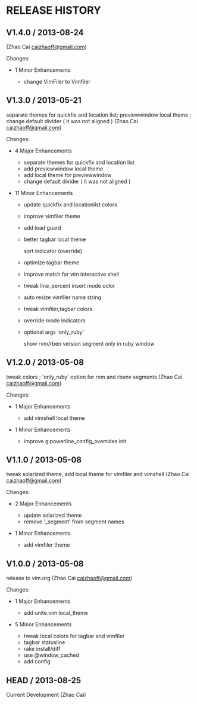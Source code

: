 # RELEASE HISTORY

## V1.4.0 / 2013-08-24

 (Zhao Cai <caizhaoff@gmail.com>)

Changes:

* 1 Minor Enhancements

    * change VimFiler to Vimfiler


## V1.3.0 / 2013-05-21

separate themes for quickfix and location list; previewwindow local theme ; change default divider ( it was not aligned ) (Zhao Cai <caizhaoff@gmail.com>)

Changes:

* 4 Major Enhancements

    * separate themes for quickfix and location list
    * add previewwindow local theme
    * add local theme for previewwindow
    * change default divider ( it was not aligned )

* 11 Minor Enhancements

    * update quickfix and locationlist colors
    * improve vimfiler theme
    * add load guard
    * better tagbar local theme
      
      sort indicator (override)
    * optimize tagbar theme
    * improve match for vim interactive shell
    * tweak line_percent insert mode color
    * auto resize vimfiler name string
    * tweak vimfiler,tagbar colors
    * override mode indicators
    * optional args 'only_ruby'
      
      show rvm/rben version segment only in ruby window


## V1.2.0 / 2013-05-08

tweak colors ; 'only_ruby' option for rvm and rbenv segments (Zhao Cai <caizhaoff@gmail.com>)

Changes:

* 1 Major Enhancements

    * add vimshell local theme

* 1 Minor Enhancements

    * improve g:powerline_config_overrides init


## V1.1.0 / 2013-05-08

tweak solarized theme, add local theme for vimfiler and vimshell (Zhao Cai <caizhaoff@gmail.com>)

Changes:

* 2 Major Enhancements

    * update solarized theme
    * remove '_segment' from segment names

* 1 Minor Enhancements

    * add vimfiler theme


## V1.0.0 / 2013-05-08

release to vim.org (Zhao Cai <caizhaoff@gmail.com>)

Changes:

* 1 Major Enhancements

    * add unite.vim local_theme

* 5 Minor Enhancements

    * tweak local colors for tagbar and vimfiler
    * tagbar statusline
    * rake install/diff
    * use @window_cached
    * add config


## HEAD / 2013-08-25

Current Development (Zhao Cai)


